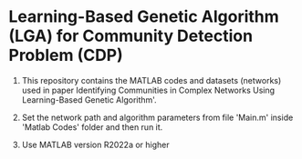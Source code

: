 # Learning-Based Genetic Algorithm (LGA) for Community Detection Problem (CDP)

1) This repository contains the MATLAB codes and datasets (networks) used in paper Identifying Communities in Complex Networks Using Learning-Based Genetic Algorithm'.

2) Set the network path and algorithm parameters from file 'Main.m' inside 'Matlab Codes' folder and then run it. 
    
3) Use MATLAB version R2022a or higher
